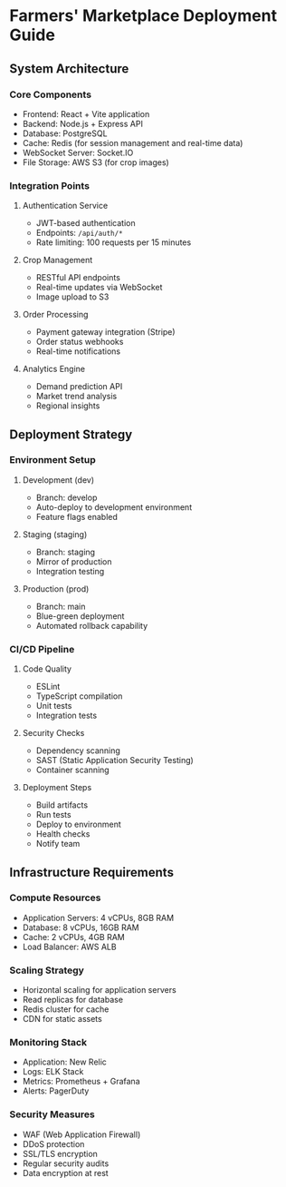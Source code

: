 # Farmers' Marketplace Deployment Guide

## System Architecture

### Core Components
- Frontend: React + Vite application
- Backend: Node.js + Express API
- Database: PostgreSQL
- Cache: Redis (for session management and real-time data)
- WebSocket Server: Socket.IO
- File Storage: AWS S3 (for crop images)

### Integration Points
1. Authentication Service
   - JWT-based authentication
   - Endpoints: `/api/auth/*`
   - Rate limiting: 100 requests per 15 minutes

2. Crop Management
   - RESTful API endpoints
   - Real-time updates via WebSocket
   - Image upload to S3

3. Order Processing
   - Payment gateway integration (Stripe)
   - Order status webhooks
   - Real-time notifications

4. Analytics Engine
   - Demand prediction API
   - Market trend analysis
   - Regional insights

## Deployment Strategy

### Environment Setup
1. Development (dev)
   - Branch: develop
   - Auto-deploy to development environment
   - Feature flags enabled

2. Staging (staging)
   - Branch: staging
   - Mirror of production
   - Integration testing

3. Production (prod)
   - Branch: main
   - Blue-green deployment
   - Automated rollback capability

### CI/CD Pipeline
1. Code Quality
   - ESLint
   - TypeScript compilation
   - Unit tests
   - Integration tests

2. Security Checks
   - Dependency scanning
   - SAST (Static Application Security Testing)
   - Container scanning

3. Deployment Steps
   - Build artifacts
   - Run tests
   - Deploy to environment
   - Health checks
   - Notify team

## Infrastructure Requirements

### Compute Resources
- Application Servers: 4 vCPUs, 8GB RAM
- Database: 8 vCPUs, 16GB RAM
- Cache: 2 vCPUs, 4GB RAM
- Load Balancer: AWS ALB

### Scaling Strategy
- Horizontal scaling for application servers
- Read replicas for database
- Redis cluster for cache
- CDN for static assets

### Monitoring Stack
- Application: New Relic
- Logs: ELK Stack
- Metrics: Prometheus + Grafana
- Alerts: PagerDuty

### Security Measures
- WAF (Web Application Firewall)
- DDoS protection
- SSL/TLS encryption
- Regular security audits
- Data encryption at rest